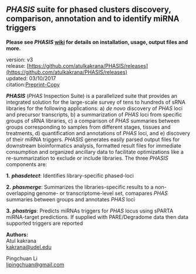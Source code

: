 ## *PHASIS* suite for phased clusters discovery, comparison, annotation and to identify miRNA triggers

**Please see *PHASIS* [wiki](https://github.com/atulkakrana/PHASIS/wiki) for details on installation, usage, output files and more.**

version: v3     
release: [https://github.com/atulkakrana/PHASIS/releases](https://github.com/atulkakrana/PHASIS/releases)     
updated: 03/10/2017    
citation:[Preprint-Copy](http://www.biorxiv.org/content/early/2017/07/03/158832.full.pdf+html)   

***PHASIS*** (*PHAS* Inspection Suite) is a parallelized suite that provides an integrated solution for the large-scale survey of tens to hundreds of sRNA libraries for the following applications: a) *de novo* discovery of *PHAS* loci and precursor transcripts, b) a summarization of *PHAS* loci from specific groups of sRNA libraries, c) a comparison of *PHAS* summaries between groups corresponding to samples from different stages, tissues and treatments, d) quantification and annotations of *PHAS* loci, and e) discovery of their miRNA triggers. *PHASIS* generates easily parsed output files for downstream bioinformatics analysis, formatted result files for immediate consumption and organized ancillary data to facilitate optimizations like a re-summarization to exclude or include libraries. The three *PHASIS* components are:

**1.** ***phasdetect***: Identifies library-specific phased-loci

**2.** ***phasmerge***: Summarizes the libraries-specific results to a non-overlapping genome- or transcriptome-level set, comapares *PHAS* summaries between groups and annotates *PHAS* loci

**3.** ***phastrigs***: Predicts miRNAs triggers for *PHAS* locus using sPARTA miRNA-target predictions. If supplied with PARE/Degradome data then data supported triggers are reported



**Authors:**     
Atul kakrana     
kakrana@udel.edu       

Pingchuan Li   
lipingchuan@gmail.com
